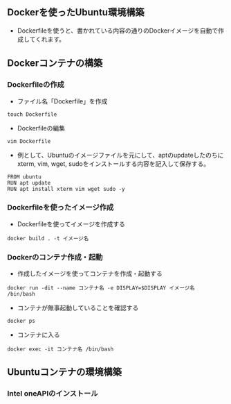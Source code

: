 ## Dockerを使ったUbuntu環境構築
- Dockerfileを使うと、書かれている内容の通りのDockerイメージを自動で作成してくれます。

## Dockerコンテナの構築

### Dockerfileの作成
- ファイル名「Dockerfile」を作成
```
touch Dockerfile
```
- Dockerfileの編集
```
vim Dockerfile
```
- 例として、Ubuntuのイメージファイルを元にして、aptのupdateしたのちにxterm, vim, wget, sudoをインストールする内容を記入して保存する。
```
FROM ubuntu
RUN apt update
RUN apt install xterm vim wget sudo -y
```
### Dockerfileを使ったイメージ作成
- Dockerfileを使ってイメージを作成する
```
docker build . -t イメージ名
```
### Dockerのコンテナ作成・起動
- 作成したイメージを使ってコンテナを作成・起動する
```
docker run -dit --name コンテナ名 -e DISPLAY=$DISPLAY イメージ名 /bin/bash
```
- コンテナが無事起動していることを確認する
```
docker ps
```

- コンテナに入る
```
docker exec -it コンテナ名 /bin/bash
```

## Ubuntuコンテナの環境構築
### Intel oneAPIのインストール
